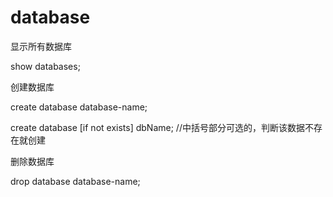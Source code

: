 
# database




显示所有数据库

show databases;

创建数据库

create database database-name;

create database [if not exists] dbName; //中括号部分可选的，判断该数据不存在就创建

删除数据库

drop database database-name;









